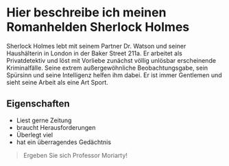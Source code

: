 # Hier beschreibe ich meinen Romanhelden Sherlock Holmes

Sherlock Holmes lebt mit seinem Partner Dr. Watson und seiner Haushälterin in London in der Baker Street 211a. Er arbeitet als Privatdetektiv und löst mit Vorliebe zunächst völlig unlösbar erscheinende Kriminalfälle. Seine extrem außergewöhnliche Beobachtungsgabe, sein Spürsinn und seine Intelligenz helfen ihm dabei. Er ist immer Gentlemen und sieht seine Arbeit als eine Art Sport.

## Eigenschaften
* Liest gerne Zeitung
* braucht Herausforderungen
* Überlegt viel
* hat ein überragendes Gedächtnis

> Ergeben Sie sich Professor Moriarty!